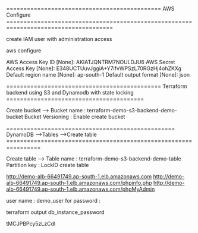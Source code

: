 ============================================= AWS Configure =====================================================================================


create IAM user with administration access

aws configure

AWS Access Key ID [None]: AKIATJQNTRM7NOULDJU6
AWS Secret Access Key [None]: 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
Default region name [None]: ap-south-1
Default output format [None]: json

============================================= Terraform backend using S3 and Dynamodb with state locking  ========================================

Create bucket --> Bucket name : terraform-demo-s3-backend-demo-bucket
Bucket Versioning : Enable
create bucket


================================================= DynamoDB -->Tables -->Create table ================================================================

Create table --> Table name : terraform-demo-s3-backend-demo-table
Partition key : LockID
create table



http://demo-alb-66491749.ap-south-1.elb.amazonaws.com
http://demo-alb-66491749.ap-south-1.elb.amazonaws.com/phpinfo.php
http://demo-alb-66491749.ap-south-1.elb.amazonaws.com/phpMyAdmin

user name : demo_user
for password : 

terraform output db_instance_password

tMCJPBPcy5zLzCdl
